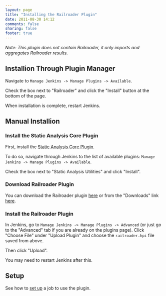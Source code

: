```yaml
---
layout: page
title: "Installing the Railroader Plugin"
date: 2011-08-30 14:12
comments: false
sharing: false
footer: true
---
```


*Note: This plugin does not contain Railroader, it only imports and aggregates Railroader results.*

## Installion Through Plugin Manager

Navigate to `Manage Jenkins -> Manage Plugins -> Available`.

Check the box next to "Railroader" and click the "Install" button at the bottom of the page.

When installation is complete, restart Jenkins.

## Manual Installion

### Install the Static Analysis Core Plugin

First, install the [Static Analysis Core Plugin](https://wiki.jenkins-ci.org/display/JENKINS/Static+Code+Analysis+Plug-ins).

To do so, navigate through Jenkins to the list of available plugins: `Manage Jenkins -> Manage Plugins -> Available`.

Check the box next to "Static Analysis Utilities" and click "Install".

### Download Railroader Plugin

You can download the Railroader plugin [here](https://github.com/downloads/david-a-wheeler/railroader-jenkins-plugin/railroader.hpi) or from the "Downloads" link [here](https://github.com/david-a-wheeler/railroader-jenkins-plugin).

### Install the Railroader Plugin

In Jenkins, go to `Manage Jenkins -> Manage Plugins -> Advanced` (or just go to the "Advanced" tab if you are already on the plugins page). Click "Choose File" under "Upload Plugin" and choose the `railroader.hpi` file saved from above.

Then click "Upload".

You may need to restart Jenkins after this.

## Setup

See how to [set up](/docs/jenkins/setup) a job to use the plugin.
